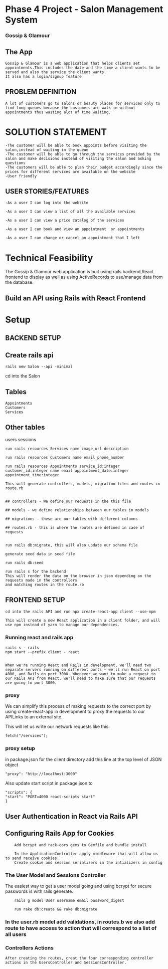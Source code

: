 # Phase 4 Project - Salon Management System

### Gossip & Glamour

 ## The App

    Gossip & Glamour is a web application that helps clients set appointments.This includes the date and the time a client wants to be served and also the service the client wants.
    It also has a login/signup feature



## PROBLEM DEFINITION

    A lot of customers go to salons or beauty places for services only to find long queues because the customers are walk in without appointments thus wasting alot of time waiting.

# SOLUTION STATEMENT

    -The customer will be able to book appoints before visiting the salon,instead of waiting in the queue
    -The customer will be able to go through the services provided by the salon and make decisions instead of visiting the salon and asking questions
    -The customers will be able to plan their budget accordingly since the prices for different services are available on the website
    -User friendly



## USER STORIES/FEATURES

    -As a user I can log into the website

    -As a user I can view a list of all the available services 

    -As a user I can view a price catalog of the services

    -As a user I can book and view an appointment  or appointments

    -As a user I can change or cancel an appointment that I left


# Technical Feasibility 

The Gossip & Glamour web application is buit using rails backend,React frontend to display as well as using ActiveRecords to use/manage data from the database. 



## Build an API using Rails with React Frontend


# Setup

## BACKEND SETUP

 ## Create rails api
    rails new Salon --api -minimal
 cd into the Salon

 ## Tables

    Appointments
    Customers
    Services

 ## Other tables

users
sessions


    run rails resources Services name image_url description 

    run rails resources Customers name email phone_number

    run rails resources Appointments service_id:integer customer_id:integer name email appointment_date:integer appointment_time:integer

    This will generate controllers, models, migration files and routes in route.rb


    ## controllers - We define our requests in the this file

    ## models - we define relationships between our tables in models

    ## migrations - these are our tables with different columns

    ## routes.rb - this is where the routes are defined in case of requests


    run rails db:migrate, this will also update our schema file

    generate seed data in seed file

    run rails db:seed

    run rails s for the backend
    This will render the data on the browser in json depending on the requests made in the controllers 
    and matching routes in the route.rb



## FRONTEND SETUP

    cd into the rails API and run npx create-react-app client --use-npm

    This will create a new React application in a client folder, and will use npm instead of yarn to manage our dependencies.


### Running react and rails app

    rails s - rails
    npm start --prefix client - react


    When we're running React and Rails in development, we'll need two separate servers running on different ports — we'll run React on port 4000, and Rails on port 3000. Whenever we want to make a request to our Rails API from React, we'll need to make sure that our requests are going to port 3000.

### proxy

We can simplify this process of making requests to the correct port by using create-react-app in development to proxy the requests to our APILinks to an external site..

This will let us write our network requests like this:

    fetch("/services");

### proxy setup

in package.json for the client directory add this line at the top level of JSON object

    "proxy": "http://localhost:3000"

Also update start script in package.json to

    "scripts": {
    "start": "PORT=4000 react-scripts start"
    }




## User Authentication in React via Rails API


## Configuring Rails App for Cookies

        Add bcrypt and rack-cors gems to Gemfile and bundle install

        In the ApplicationController apply middleware that will allow us to send receive cookies.
        Create cookie and session serializers in the intializers in config

### The User Model and Sessions Controller

The easiest way to get a user model going and using bcrypt for secure passwords is with rails generate.

        rails g model User username email password_digest

        run rake db:create && rake db:migrate


### In the user.rb model add validations, in routes.b we also add route to have access to action that will correspond to a list of all users


### Controllers Actions

    After creating the routes, creat the four corresponding controller actions in the UsersController and SessionsController.











